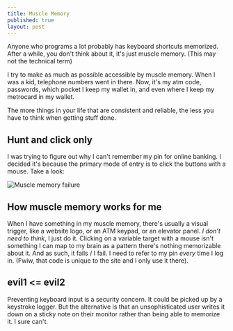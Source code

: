 ```yaml
---
title: Muscle Memory
published: true
layout: post
---
```


Anyone who programs a lot probably has keyboard shortcuts memorized. After a while, you don't think about it, it's just muscle memory. (This may not the technical term)

I try to make as much as possible accessible by muscle memory. When I was a kid, telephone numbers went in there. Now, it's my atm code, passwords, which pocket I keep my wallet in, and even where I keep my metrocard in my wallet. 

The more things in your life that are consistent and reliable, the less you have to think when getting stuff done.

## Hunt and click only

I was trying to figure out why I can't remember my pin for online banking. I decided it's because the primary mode of entry is to click the buttons with a mouse. Take a look:

![Muscle memory failure](https://img.skitch.com/20120508-k38dx4gxx5s3kd23y7a9m1sstr.png)

## How muscle memory works for me

When I have something in my muscle memory, there's usually a visual trigger, like a website logo, or an ATM keypad, or an elevator panel. *I don't need to think*, I just do it. Clicking on a variable target with a mouse isn't something I can map to my brain as a pattern there's nothing memorizable about it. And as such, it fails / I fail. I need to refer to my pin *every* time I log in. (Fwiw, that code is unique to the site and I only use it there).

## evil1 <= evil2

Preventing keyboard input is a security concern. It could be picked up by a keystroke logger. But the alternative is that an unsophisticated user writes it down on a sticky note on their monitor rather than being able to memorize it. I sure can't.